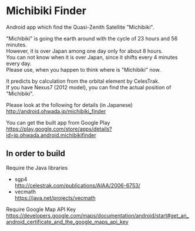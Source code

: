 Michibiki Finder
===============

Android app which find the Quasi-Zenith Satellite "Michibiki".


"Michibiki" is going the earth around with the cycle of 23 hours and 56 minutes. <br>
However, it is over Japan among one day only for about 8 hours. <br>
You can not know when it is over Japan, since it shifts every 4 minutes every day.<br>
Please use, when you happen to think where is "Michibiki" now. <br>

It predicts by calculation from the orbital element by CelesTrak. <br>
If you have Nexus7 (2012 model), you can find the actual position of "Michibiki".<br>

Please look at the following for details (in Japanese)<br>
http://android.ohwada.jp/michibiki_finder

You can get the built app from Google Play
https://play.google.com/store/apps/details?id=jp.ohwada.android.michibikifinder

In order to build
------------------

Require the Java libraries<br>
- sgp4<br>
http://celestrak.com/publications/AIAA/2006-6753/
- vecmath<br>
https://java.net/projects/vecmath

Require Google Map API Key<br>
https://developers.google.com/maps/documentation/android/start#get_an_android_certificate_and_the_google_maps_api_key
